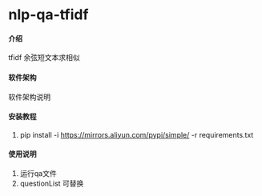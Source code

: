 # nlp-qa-tfidf

#### 介绍
tfidf
余弦短文本求相似

#### 软件架构
软件架构说明


#### 安装教程

1.  pip install -i https://mirrors.aliyun.com/pypi/simple/ -r requirements.txt 

#### 使用说明

1.  运行qa文件
2.  questionList 可替换
